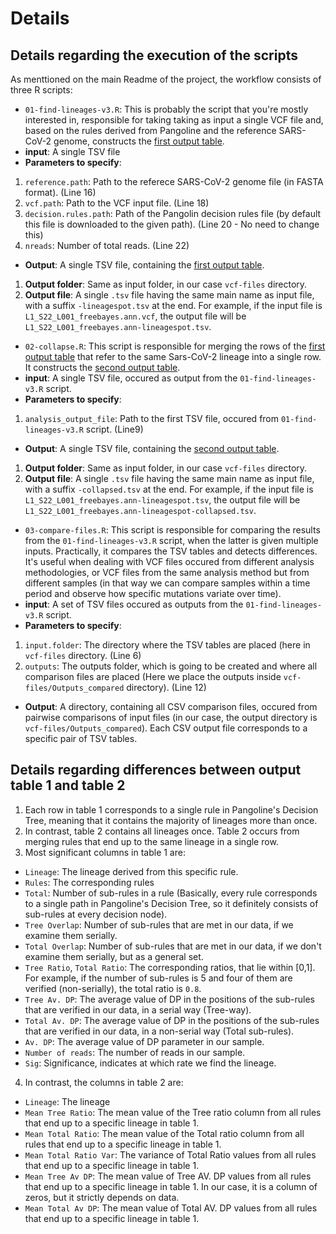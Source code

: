 # Details

## Details regarding the execution of the scripts
As menttioned on the main Readme of the project, the workflow consists of three R scripts:
- `01-find-lineages-v3.R`: This is probably the script that you're mostly interested in, responsible for taking taking as input a single VCF file and, based on the rules derived from Pangoline and the reference SARS-CoV-2 genome, constructs the [first output table](https://github.com/BiodataAnalysisGroup/lineagespot#a-tab-delimited-file-tsv-containing-the-most-probable-lineages-that-have-been-found).
 - **input**: A single TSV file
 - **Parameters to specify**:
  1. `reference.path`: Path to the referece SARS-CoV-2 genome file (in FASTA format). (Line 16)
  2. `vcf.path`: Path to the VCF input file. (Line 18)
  3. `decision.rules.path`: Path of the Pangolin decision rules file (by default this file is downloaded to the given path). (Line 20 - No need to change this)
  4. `nreads`: Number of total reads. (Line 22)
 - **Output**: A single TSV file, containing the [first output table](https://github.com/BiodataAnalysisGroup/lineagespot#a-tab-delimited-file-tsv-containing-the-most-probable-lineages-that-have-been-found).
  1. **Output folder**: Same as input folder, in our case `vcf-files` directory.
  2. **Output file**: A single `.tsv` file having the same main name as input file, with a suffix `-lineagespot.tsv` at the end. For example, if the input file is `L1_S22_L001_freebayes.ann.vcf`, the output file will be `L1_S22_L001_freebayes.ann-lineagespot.tsv`.

- `02-collapse.R`: This script is responsible for merging the rows of the [first output table](https://github.com/BiodataAnalysisGroup/lineagespot#a-tab-delimited-file-tsv-containing-the-most-probable-lineages-that-have-been-found) that refer to the same Sars-CoV-2 lineage into a single row. It constructs the [second output table](https://github.com/BiodataAnalysisGroup/lineagespot#a-collapsed-table).
 - **input**: A single TSV file, occured as output from the `01-find-lineages-v3.R` script.
 - **Parameters to specify**:
  1. `analysis_output_file`: Path to the first TSV file, occured from `01-find-lineages-v3.R` script. (Line9)
 - **Output**: A single TSV file, containing the [second output table](https://github.com/BiodataAnalysisGroup/lineagespot#a-collapsed-table).
  1. **Output folder**: Same as input folder, in our case `vcf-files` directory.
  2. **Output file**: A single `.tsv` file having the same main name as input file, with a suffix `-collapsed.tsv` at the end. For example, if the input file is `L1_S22_L001_freebayes.ann-lineagespot.tsv`, the output file will be `L1_S22_L001_freebayes.ann-lineagespot-collapsed.tsv`.

- `03-compare-files.R`: This script is responsible for comparing the results from the `01-find-lineages-v3.R` script, when the latter is given multiple inputs. Practically, it compares the TSV tables and detects differences. It's useful when dealing with VCF files occured from different analysis methodologies, or VCF files from the same analysis method but from different samples (in that way we can compare samples within a time period and observe how specific mutations variate over time).
 - **input**: A set of TSV files occured as outputs from the `01-find-lineages-v3.R` script.
 - **Parameters to specify**:
  1. `input.folder`: The directory where the TSV tables are placed (here in `vcf-files` directory. (Line 6)
  2. `outputs`: The outputs folder, which is going to be created and where all comparison files are placed (Here we place the outputs inside `vcf-files/Outputs_compared` directory). (Line 12)
 - **Output**: A directory, containing all CSV comparison files, occured from pairwise comparisons of input files (in our case, the output directory is `vcf-files/Outputs_compared`). Each CSV output file corresponds to a specific pair of TSV tables.
 

## Details regarding differences between output table 1 and table 2
1. Each row in table 1 corresponds to a single rule in Pangoline's Decision Tree, meaning that it contains the majority of lineages more than once.
2. In contrast, table 2 contains all lineages once. Table 2 occurs from merging rules that end up to the same lineage in a single row.
3. Most significant columns in table 1 are:
 - `Lineage`: The lineage derived from this specific rule.
 - `Rules`: The corresponding rules
 - `Total`: Number of sub-rules in a rule (Basically, every rule corresponds to a single path in Pangoline's Decision Tree, so it definitely consists of sub-rules at every decision node).
 - `Tree Overlap`: Number of sub-rules that are met in our data, if we examine them serially.
 - `Total Overlap`: Number of sub-rules that are met in our data, if we don't examine them serially, but as a general set.
 - `Tree Ratio`, `Total Ratio`: The corresponding ratios, that lie within [0,1]. For example, if the number of sub-rules is 5 and four of them are verified (non-serially), the total ratio is `0.8`.
 - `Tree Av. DP`: The average value of DP in the positions of the sub-rules that are verified in our data, in a serial way (Tree-way).
 - `Total Av. DP`: The average value of DP in the positions of the sub-rules that are verified in our data, in a non-serial way (Total sub-rules).
 - `Av. DP`: The average value of DP parameter in our sample.
 - `Number of reads`: The number of reads in our sample.
 - `Sig`: Significance, indicates at which rate we find the lineage.
4. In contrast, the columns in table 2 are:
 - `Lineage`: The lineage
 - `Mean Tree Ratio`: The mean value of the Tree ratio column from all rules that end up to a specific lineage in table 1.
 - `Mean Total Ratio`: The mean value of the Total ratio column from all rules that end up to a specific lineage in table 1.
 - `Mean Total Ratio Var`: The variance of Total Ratio values from all rules that end up to a specific lineage in table 1.
 - `Mean Tree Av DP`: The mean value of Tree AV. DP values from all rules that end up to a specific lineage in table 1. In our case, it is a column of zeros, but it strictly depends on data.
 - `Mean Total Av DP`: The mean value of Total AV. DP values from all rules that end up to a specific lineage in table 1.

